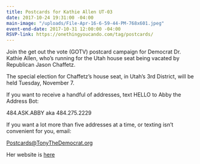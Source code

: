```yaml
---
title: Postcards for Kathie Allen UT-03
date: 2017-10-24 19:31:00 -04:00
main-image: "/uploads/File-Apr-16-6-59-44-PM-768x601.jpeg"
event-end-date: 2017-10-31 12:00:00 -04:00
RSVP-link: https://onethingyoucando.com/tag/postcards/
---
```


Join the get out the vote (GOTV) postcard campaign for Democrat Dr. Kathie Allen, who’s running for the Utah house seat being vacated by Republican Jason Chaffetz.

The special election for Chaffetz’s house seat, in Utah’s 3rd District, will be held Tuesday, November 7.

If you want to receive a handful of addresses, text HELLO to Abby the Address Bot:

484.ASK.ABBY aka 484.275.2229

If you want a lot more than five addresses at a time, or texting isn’t convenient for you, email:

Postcards@TonyTheDemocrat.org

Her website is [here](https://www.drkathieforcongress.com/)

